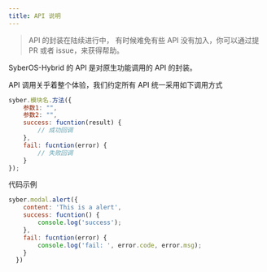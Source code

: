```yaml
---
title: API 说明
---
```


> API 的封装在陆续进行中， 有时候难免有些 API 没有加入，你可以通过提 PR 或者 issue，来获得帮助。

SyberOS-Hybrid 的 API 是对原生功能调用的 API 的封装。

API 调用关乎着整个体验，我们约定所有 API 统一采用如下调用方式

```js
syber.模块名.方法({
    参数1: "",
    参数2: "",
    success: fucntion(result) {
        // 成功回调
    },
    fail: fucntion(error) {
        // 失败回调
    }
});
```

代码示例

```javascript
syber.modal.alert({
    content: 'This is a alert',
    success: fucntion() {
        console.log('success');
    },
    fail: fucntion(error) {
        console.log('fail: ', error.code, error.msg);
    }
  })
```

<!-- 同时，为了方便代码书写，API 进行了 `promisify` 化，你可以像使用 Promise 那样进行调用，例如

``` javascript
syber.modal.alert({
    content: 'This is a alert',
  }).then(function() {
    console.log('success');
  }).catch(function(error) {
    console.log('fail: ', error.code, error.msg);
  })
```

> 因为规划 API 有长期 API 和短期 API 的区别,长期 API 暂时不支持`promise`,所以在使用中具体是否支持 `promise` 需要参见具体的 API 文档说明 -->
